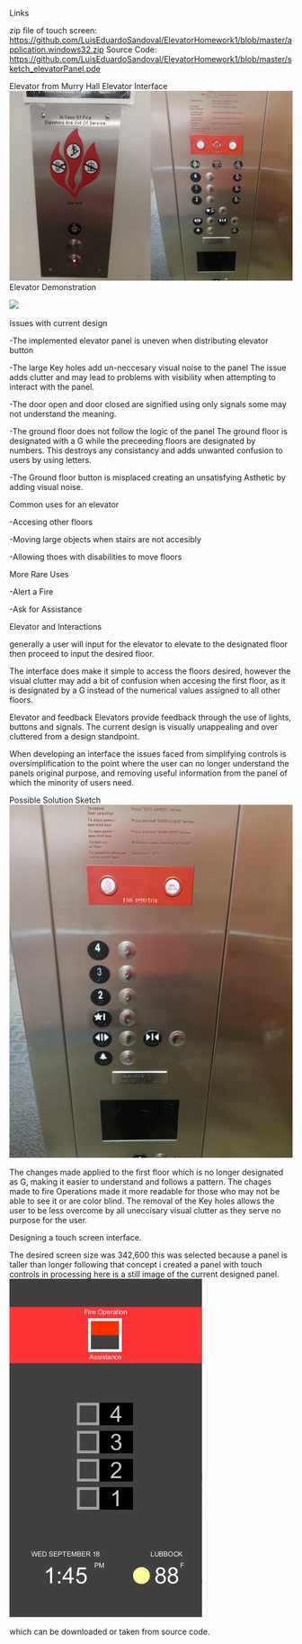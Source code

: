 

Links

 zip file of touch screen: https://github.com/LuisEduardoSandoval/ElevatorHomework1/blob/master/application.windows32.zip
 Source Code: https://github.com/LuisEduardoSandoval/ElevatorHomework1/blob/master/sketch_elevatorPanel.pde
 

Elevator from Murry Hall
Elevator Interface
![](ElevatorPanel.jpg)
Elevator Demonstration

![](ElevatorExample.gif)

Issues with current design

-The implemented elevator panel is uneven when distributing elevator button
  
-The large Key holes add un-neccesary visual noise to the panel 
  The issue adds clutter and may lead to problems with visibility when attempting to interact with the panel.
  
  
-The door open and door closed are signified using only signals 
    some may not understand the meaning.
  
-The ground floor does not follow the logic of the panel
  The ground floor is designated with a G while the preceeding floors are designated by numbers. This destroys any consistancy and adds
  unwanted confusion to users by using letters.

-The Ground floor button is misplaced creating an unsatisfying Asthetic by adding visual noise.

  
Common uses for an elevator

-Accesing other floors

-Moving large objects when stairs are not accesibly

-Allowing thoes with disabilities to move floors

More Rare Uses

-Alert a Fire

-Ask for Assistance

Elevator and Interactions

generally a user will input for the elevator to elevate to the designated floor then proceed to input the desired floor.

The interface does make it simple to access the floors desired, however the visual clutter may add a bit of confusion when accesing the first floor, as it is designated by a G instead of the numerical values assigned to all other floors.

Elevator and feedback
Elevators provide feedback through the use of lights, buttons and signals.
The current design is visually unappealing and over cluttered from a design standpoint.

When developing an interface the issues faced from simplifying controls is oversimplification to the point where the user 
can no longer understand the panels original purpose, and removing useful information from the panel of which the minority of users need.

Possible Solution Sketch
![](ElevatorSketch.png)

The changes made applied to the first floor which is no longer designated as G, making it easier to understand and follows a pattern.
The chages made to fire Operations made it more readable for those who may not be able to see it or are color blind.
The removal of the Key holes allows the user to be less overcome by all uneccisary visual clutter as they serve no purpose for the user.

Designing a touch screen interface.

The desired screen size was 342,600
this was selected because a panel is taller than longer following that concept i created a panel with touch controls in processing
here is a still image of the current designed panel.
![](TouchscreenPanel.jpg)

which can be downloaded or taken from source code.
